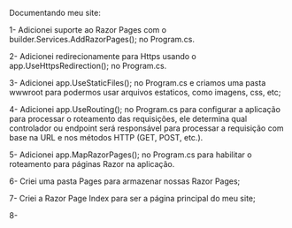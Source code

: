 Documentando meu site:

1- Adicionei suporte ao Razor Pages com o builder.Services.AddRazorPages(); no Program.cs.

2- Adicionei redirecionamente para Https usando o app.UseHttpsRedirection(); no Program.cs.

3- Adicionei app.UseStaticFiles(); no Program.cs e criamos uma pasta wwwroot para podermos usar arquivos estaticos, como imagens, css, etc;

4- Adicionei app.UseRouting(); no Program.cs para configurar a aplicação para processar o roteamento das requisições, ele determina qual controlador ou endpoint será responsável para processar a requisição com base na URL e nos métodos HTTP (GET, POST, etc.).

5- Adicionei app.MapRazorPages(); no Program.cs para habilitar o roteamento para páginas Razor na aplicação.

6- Criei uma pasta Pages para armazenar nossas Razor Pages;

7- Criei a Razor Page Index para ser a página principal do meu site;

8- 